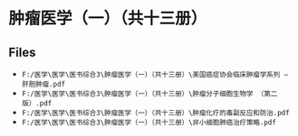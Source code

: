 # 肿瘤医学（一）（共十三册）

## Files

- `F:/医学\医学\医书综合3\肿瘤医学（一）（共十三册）\美国癌症协会临床肿瘤学系列 — 肝胆肿瘤.pdf`
- `F:/医学\医学\医书综合3\肿瘤医学（一）（共十三册）\肿瘤分子细胞生物学 （第二版）.pdf`
- `F:/医学\医学\医书综合3\肿瘤医学（一）（共十三册）\肿瘤化疗的毒副反应和防治.pdf`
- `F:/医学\医学\医书综合3\肿瘤医学（一）（共十三册）\非小细胞肺癌治疗策略.pdf`
